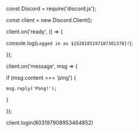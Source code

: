 const Discord = require('discord.js');

const client = new Discord.Client();

client.on('ready', () => {

  console.log(`Logged in as ${628185197187301378}!`);

});

client.on('message', msg => {

  if (msg.content === 'ping') {

    msg.reply('Pong!');

  }

});

client.login(803197908953464852)
